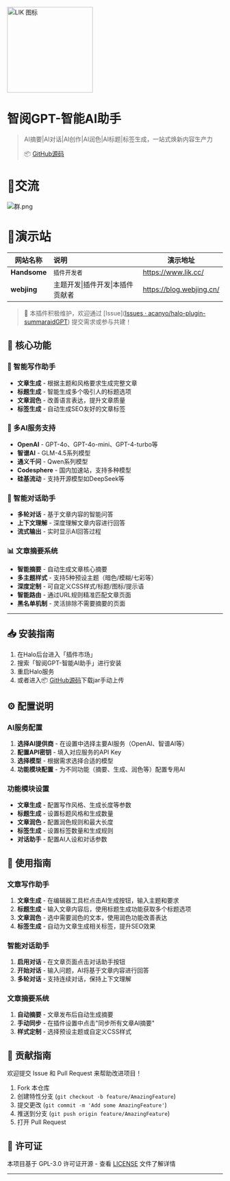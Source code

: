 <img src="https://www.lik.cc/upload/icon.svg" 
     style="width: 200px;  
            height: auto;      
            margin: 0 px;   
            vertical-align: text-bottom;"
     alt="LIK 图标">

# 智阅GPT-智能AI助手

> AI摘要|AI对话|AI创作|AI润色|AI标题|标签生成，一站式焕新内容生产力
>
> 📦 [GitHub源码]( https://github.com/acanyo/halo-aipost-summaraidGPT)

# 💬交流
![群.png](https://www.lik.cc/upload/iShot_2025-03-03_16.03.00.png)

# 📍演示站

| 网站名称     | 说明                             | 演示地址                 |
| ------------ | :------------------------------- | ------------------------ |
| **Handsome** | `插件开发者`                     | https://www.lik.cc/      |
| **webjing**  | 主题开发\|插件开发\|本插件贡献者 | https://blog.webjing.cn/ |

> 📌 本插件积极维护，欢迎通过 [Issue]([Issues · acanyo/halo-plugin-summaraidGPT](https://github.com/acanyo/halo-plugin-summaraidGPT/issues)) 提交需求或参与共建！

## 🚀 核心功能

### 📝 智能写作助手
- **文章生成** - 根据主题和风格要求生成完整文章
- **标题生成** - 智能生成多个吸引人的标题选项
- **文章润色** - 改善语言表达，提升文章质量
- **标签生成** - 自动生成SEO友好的文章标签

### 🤖 多AI服务支持
- **OpenAI** - GPT-4o、GPT-4o-mini、GPT-4-turbo等
- **智谱AI** - GLM-4.5系列模型
- **通义千问** - Qwen系列模型
- **Codesphere** - 国内加速站，支持多种模型
- **硅基流动** - 支持开源模型如DeepSeek等

### 💬 智能对话助手
- **多轮对话** - 基于文章内容的智能问答
- **上下文理解** - 深度理解文章内容进行回答
- **流式输出** - 实时显示AI回答过程

### 📊 文章摘要系统
- **智能摘要** - 自动生成文章核心摘要
- **多主题样式** - 支持5种预设主题（暗色/模糊/七彩等）
- **深度定制** - 可自定义CSS样式/标题/图标/提示语
- **智能路由** - 通过URL规则精准匹配文章页面
- **黑名单机制** - 灵活排除不需要摘要的页面

---

## 📥 安装指南
1. 在Halo后台进入「插件市场」
2. 搜索「智阅GPT-智能AI助手」进行安装
3. 重启Halo服务
4. 或者进入📦 [GitHub源码]( https://github.com/acanyo/halo-aipost-summaraidGPT)下载jar手动上传

## ⚙️ 配置说明

### AI服务配置
1. **选择AI提供商** - 在设置中选择主要AI服务（OpenAI、智谱AI等）
2. **配置API密钥** - 填入对应服务的API Key
3. **选择模型** - 根据需求选择合适的模型
4. **功能模块配置** - 为不同功能（摘要、生成、润色等）配置专用AI

### 功能模块设置
- **文章生成** - 配置写作风格、生成长度等参数
- **标题生成** - 设置标题风格和生成数量
- **文章润色** - 配置润色规则和最大长度
- **标签生成** - 设置标签数量和生成规则
- **对话助手** - 配置AI人设和对话参数

## 🎯 使用指南

### 文章写作助手
1. **文章生成** - 在编辑器工具栏点击AI生成按钮，输入主题和要求
2. **标题生成** - 输入文章内容后，使用标题生成功能获取多个标题选项
3. **文章润色** - 选中需要润色的文本，使用润色功能改善表达
4. **标签生成** - 自动为文章生成相关标签，提升SEO效果

### 智能对话助手
1. **启用对话** - 在文章页面点击对话助手按钮
2. **开始对话** - 输入问题，AI将基于文章内容进行回答
3. **多轮对话** - 支持连续对话，保持上下文理解

### 文章摘要系统
1. **自动摘要** - 文章发布后自动生成摘要
2. **手动同步** - 在插件设置中点击"同步所有文章AI摘要"
3. **样式定制** - 选择预设主题或自定义CSS样式


## 🤝 贡献指南

欢迎提交 Issue 和 Pull Request 来帮助改进项目！

1. Fork 本仓库
2. 创建特性分支 (`git checkout -b feature/AmazingFeature`)
3. 提交更改 (`git commit -m 'Add some AmazingFeature'`)
4. 推送到分支 (`git push origin feature/AmazingFeature`)
5. 打开 Pull Request

## 📄 许可证

本项目基于 GPL-3.0 许可证开源 - 查看 [LICENSE](LICENSE) 文件了解详情

------


